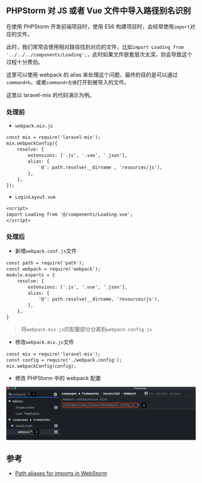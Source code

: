 ## PHPStorm 对 JS 或者 Vue 文件中导入路径别名识别

在使用 PHPStorm 开发前端项目时，使用 ES6 构建项目时，会经常使用`import`对应的文件。

此时，我们常常会使用相对路径找到对应的文件，比如`import Loading from '../../../components/Loading';`，此时如果文件嵌套层次太深，则会导致这个过程十分费劲。

这里可以使用 webpack 的 alias 来处理这个问题，最终的目的是可以通过`command+b`，或者`command+左键`打开到被导入的文件。

这里以 laravel-mix 的代码演示为例。

### 处理前

- `webpack.mix.js`

```
const mix = require('laravel-mix');
mix.webpackConfig({
    resolve: {
        extensions: ['.js', '.vue', '.json'],
        alias: {
            '@': path.resolve(__dirname , 'resources/js'),
        },
    },
});
```

- `LoginLayout.vue`

```
<script>
import Loading from '@/components/Loading.vue';
</script>
```

### 处理后

- 新增`webpack.conf.js`文件

```
const path = require('path');
const webpack = require('webpack');
module.exports = {
    resolve: {
        extensions: ['.js', '.vue', '.json'],
        alias: {
            '@': path.resolve(__dirname, 'resources/js'),
        },
    },
}
```

> 将`webpack.mix.js`的配置部分分离到`webpack.config.js`

- 修改`webpack.mix.js`文件

```
const mix = require('laravel-mix');
const config = require('./webpack.config');
mix.webpackConfig(config);
```

- 修改 PHPStorm 中的 webpack 配置

![](/assets/phpstorm/webpack-custom-config-for-phpstorm.png)

## 参考

- [Path aliases for imports in WebStorm](https://stackoverflow.com/questions/34943631/path-aliases-for-imports-in-webstorm)
